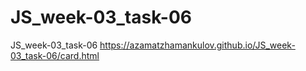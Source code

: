 # JS_week-03_task-06
JS_week-03_task-06
https://azamatzhamankulov.github.io/JS_week-03_task-06/card.html
